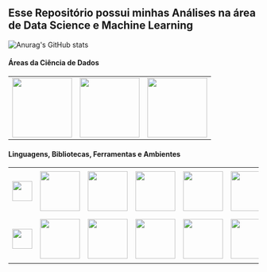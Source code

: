 ## Esse Repositório possui minhas Análises na área de Data Science e Machine Learning

![Anurag's GitHub stats](https://github-readme-stats.vercel.app/api?username=michelmartinss&theme=defaultk&show_icons=true)

#### Áreas da Ciência de Dados

<table style="border-collapse: collapse; border: none;">
  <tr>
    <td style="text-align: center;"><img src="https://github.com/michelmartinss/michelmartinss/assets/31022049/d71cd45d-63d0-49fb-9ea6-af1d025e1228" width="120"></td>
    <td style="text-align: center;"><img src="https://github.com/michelmartinss/michelmartinss/assets/31022049/212552ef-940a-47f8-a14e-c993277505ef" width="120"></td>
    <td style="text-align: center;"><img src="https://github.com/michelmartinss/michelmartinss/assets/31022049/d5ecfb15-b035-4c27-b2d7-7a678bd02a5e" width="120"></td>
  </tr>
</table>

#### Linguagens, Bibliotecas, Ferramentas e Ambientes
<table style="border-collapse: collapse; border: none;">
  <tr>
    <td style="text-align: center;"><img src="https://github.com/michelmartinss/Regressao_Linear_Marketing/assets/31022049/95dc35b8-f655-4c0e-892b-b3713a1e2421" width="40"></td>
    <td style="border:none;"><img src="https://github.com/michelmartinss/Regressao_Linear_Marketing/assets/31022049/64ad5af2-4a51-4587-b385-c3e5df20e4e4" width="80"></td>
    <td style="border:none;"><img src="https://github.com/michelmartinss/Regressao_Linear_Marketing/assets/31022049/1818bf1d-2f92-467b-afae-6af653625578" width="80"></td>
     <td style="border:none;"><img src="https://github.com/michelmartinss/michelmartinss/assets/31022049/46185c0c-fec9-47f8-899e-af122a2ce32e" width="80"></td>
    <td style="border:none;"><img src="https://github.com/michelmartinss/Regressao_Linear_Marketing/assets/31022049/245c6aa4-52a4-452e-b29b-ef1d73b50524" width="80"></td>
    <td style="border:none;"><img src="https://github.com/michelmartinss/Regressao_Linear_Marketing/assets/31022049/f35d0fa5-f95d-4d45-a4b7-e4b699fb328e" width="80"></td>
    <td style="border:none;"><img src="https://github.com/michelmartinss/Regressao_Linear_Marketing/assets/31022049/4fd8096c-5f0a-4c63-a598-f785b19e6e5e" width="80"></td>
    <td style="border:none;"><img src="https://github.com/michelmartinss/michelmartinss/assets/31022049/be07569d-08a8-44d3-9962-1ffb48cd08d4" width=90"></td>
    <td style="border:none;"><img src="https://github.com/michelmartinss/Regressao_Linear_Marketing/assets/31022049/e5b9f41b-49d1-487d-abea-4a8936ca487e" width="40"></td>
  </tr>
  <tr style="text-align: center;">
    <td style="border:none;"><img src="https://github.com/michelmartinss/Regressao_Linear_Marketing/assets/31022049/37619a9d-a66a-4c49-a4c4-3f3a0571e3c4" width="40"></td>
    <td style="border:none;"><img src="https://github.com/michelmartinss/michelmartinss/assets/31022049/6e1b2374-6f67-41f8-be11-7c96c0fe667f" width="80"></td>
    <td style="border:none;"><img src="https://github.com/michelmartinss/michelmartinss/assets/31022049/90436afa-6a0a-44c9-a79a-c92db876daa0" width="80"></td>
    <td style="border:none;"><img src="https://github.com/michelmartinss/michelmartinss/assets/31022049/95b4f29b-3dfd-4fd5-82b0-5284c2b9930a" width="80"></td>
    <td style="border:none;"><img src="https://github.com/michelmartinss/michelmartinss/assets/31022049/875763e0-7080-433b-8411-03c7c10b74a5" width="80"></td>
    <td style="border:none;"><img src="https://github.com/michelmartinss/michelmartinss/assets/31022049/da2d056d-86c8-4015-9775-d34e06f3bfb4" width="80"></td>
    <td style="border:none;"><img src="https://github.com/michelmartinss/michelmartinss/assets/31022049/ee10c5f5-f43a-47f7-a18e-6ea3d4db8b5d" width="80"></td>
    <td style="border:none;"><img src="https://github.com/michelmartinss/michelmartinss/assets/31022049/3aa8fddd-5a35-4c15-8ee9-8551769a1fd7" width="90"></td>
    <td style="border:none;"><img src="https://github.com/michelmartinss/michelmartinss/assets/31022049/ad6850a1-382d-4079-be7b-98ed8f685b49" width="40"></td>
  </tr>
</table><br>








